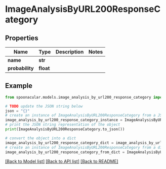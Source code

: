 # ImageAnalysisByURL200ResponseCategory


## Properties

Name | Type | Description | Notes
------------ | ------------- | ------------- | -------------
**name** | **str** |  | 
**probability** | **float** |  | 

## Example

```python
from spoonacular.models.image_analysis_by_url200_response_category import ImageAnalysisByURL200ResponseCategory

# TODO update the JSON string below
json = "{}"
# create an instance of ImageAnalysisByURL200ResponseCategory from a JSON string
image_analysis_by_url200_response_category_instance = ImageAnalysisByURL200ResponseCategory.from_json(json)
# print the JSON string representation of the object
print(ImageAnalysisByURL200ResponseCategory.to_json())

# convert the object into a dict
image_analysis_by_url200_response_category_dict = image_analysis_by_url200_response_category_instance.to_dict()
# create an instance of ImageAnalysisByURL200ResponseCategory from a dict
image_analysis_by_url200_response_category_from_dict = ImageAnalysisByURL200ResponseCategory.from_dict(image_analysis_by_url200_response_category_dict)
```
[[Back to Model list]](../README.md#documentation-for-models) [[Back to API list]](../README.md#documentation-for-api-endpoints) [[Back to README]](../README.md)


